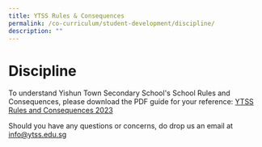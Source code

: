 ```yaml
---
title: YTSS Rules & Consequences
permalink: /co-curriculum/student-development/discipline/
description: ""
---
```

# **Discipline**

To understand Yishun Town Secondary School's School Rules and Consequences, please download the PDF guide for your reference: [YTSS Rules and Consequences 2023](/files/ytss%20rules%20and%20consequences%202023_website%20march%202023%20(1).pdf)

Should you have any questions or concerns, do drop us an email at [info@ytss.edu.sg](mailto:info@ytss.edu.sg)